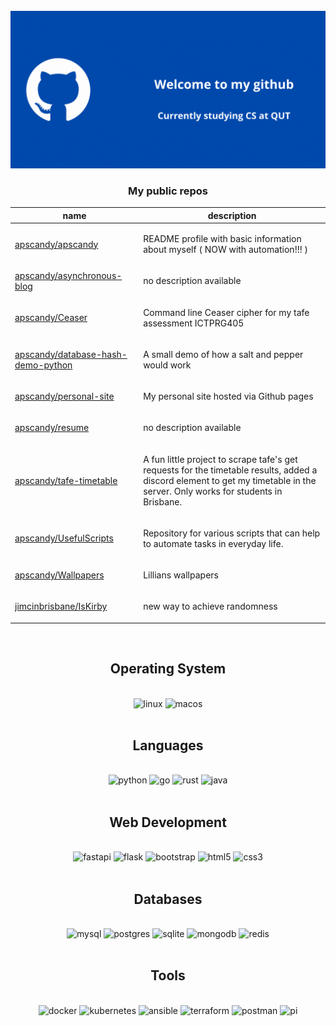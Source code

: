 <div class="image" align="center">
<br>
<img src="main.gif" alt="header"/>
</div>
<!-- auto -->
<div class="github-api-template" align="center">
<h3>My public repos</h3>
<table>
<thead>
<th>name</th>
<th>description</th>
</thead>
<tbody>

<tr>
<td>
<a href="https://github.com/apscandy/apscandy">apscandy/apscandy</a>
</td>
<td>

README profile with basic information about myself ( NOW with automation!!! )


<tr>
<td>
<a href="https://github.com/apscandy/asynchronous-blog">apscandy/asynchronous-blog</a>
</td>
<td>

no description available


<tr>
<td>
<a href="https://github.com/apscandy/Ceaser">apscandy/Ceaser</a>
</td>
<td>

Command line Ceaser cipher for my tafe assessment ICTPRG405


<tr>
<td>
<a href="https://github.com/apscandy/database-hash-demo-python">apscandy/database-hash-demo-python</a>
</td>
<td>

A small demo of how a salt and pepper would work


<tr>
<td>
<a href="https://github.com/apscandy/personal-site">apscandy/personal-site</a>
</td>
<td>

My personal site hosted via Github pages


<tr>
<td>
<a href="https://github.com/apscandy/resume">apscandy/resume</a>
</td>
<td>

no description available


<tr>
<td>
<a href="https://github.com/apscandy/tafe-timetable">apscandy/tafe-timetable</a>
</td>
<td>

A fun little project to scrape tafe's get requests for the timetable results, added a discord element to get my timetable in the server. Only works for students in Brisbane. 


<tr>
<td>
<a href="https://github.com/apscandy/UsefulScripts">apscandy/UsefulScripts</a>
</td>
<td>

Repository for various scripts that can help to automate tasks in everyday life.


<tr>
<td>
<a href="https://github.com/apscandy/Wallpapers">apscandy/Wallpapers</a>
</td>
<td>

Lillians wallpapers 


<tr>
<td>
<a href="https://github.com/jimcinbrisbane/IsKirby">jimcinbrisbane/IsKirby</a>
</td>
<td>

new way to achieve randomness


</tbody>
</table>
</div>
<!-- end auto -->

<div class="badge">
    <div align="center">
        <br>
        <h2>Operating System</h2>
        <br>
        <img src="https://img.shields.io/badge/Linux-FCC624?style=for-the-badge&logo=linux&logoColor=black" alt="linux"/>
        <img src="https://img.shields.io/badge/mac%20os-000000?style=for-the-badge&logo=macos&logoColor=F0F0F0" alt="macos"/>
    </div>
    <div align="center">
        <br>
        <h2>Languages</h2>
        <br>
        <img src="https://img.shields.io/badge/python-3670A0?style=for-the-badge&logo=python&logoColor=ffdd54" alt="python"/>
        <img src="https://img.shields.io/badge/go-%2300ADD8.svg?style=for-the-badge&logo=go&logoColor=white" alt="go"/>
        <img src="https://img.shields.io/badge/rust-%23000000.svg?style=for-the-badge&logo=rust&logoColor=white" alt="rust"/>
        <img src="https://img.shields.io/badge/java-%23ED8B00.svg?style=for-the-badge&logo=java&logoColor=white" alt="java"/>
    </div>
    <div align="center">
        <br>
        <h2>Web Development</h2>
        <br>
        <img src="https://img.shields.io/badge/FastAPI-005571?style=for-the-badge&logo=fastapi" alt="fastapi"/>
        <img src="https://img.shields.io/badge/flask-%23000.svg?style=for-the-badge&logo=flask&logoColor=white" alt="flask"/>
        <img src="https://img.shields.io/badge/bootstrap-%23563D7C.svg?style=for-the-badge&logo=bootstrap&logoColor=white" alt="bootstrap"/>
        <img src="https://img.shields.io/badge/html5-%23E34F26.svg?style=for-the-badge&logo=html5&logoColor=white" alt="html5"/>
        <img src="https://img.shields.io/badge/css3-%231572B6.svg?style=for-the-badge&logo=css3&logoColor=white" alt="css3"/>
    </div>
    <div align="center">
        <br>
        <h2>Databases</h2>
        <br>
        <img src="https://img.shields.io/badge/mysql-%2300f.svg?style=for-the-badge&logo=mysql&logoColor=white" alt="mysql"/>
        <img src="https://img.shields.io/badge/postgres-%23316192.svg?style=for-the-badge&logo=postgresql&logoColor=whitee" alt="postgres"/>
        <img src="https://img.shields.io/badge/sqlite-%2307405e.svg?style=for-the-badge&logo=sqlite&logoColor=white" alt="sqlite"/>
        <img src="https://img.shields.io/badge/MongoDB-%234ea94b.svg?style=for-the-badge&logo=mongodb&logoColor=white" alt="mongodb"/>
        <img src="https://img.shields.io/badge/redis-%23DD0031.svg?style=for-the-badge&logo=redis&logoColor=white" alt="redis"/>
    </div>
    <div align="center">
        <br>
        <h2>Tools</h2>
        <br>
        <img src="https://img.shields.io/badge/docker-%230db7ed.svg?style=for-the-badge&logo=docker&logoColor=white" alt="docker"/>
        <img src="https://img.shields.io/badge/kubernetes-%23326ce5.svg?style=for-the-badge&logo=kubernetes&logoColor=white" alt="kubernetes"/>
        <img src="https://img.shields.io/badge/ansible-%231A1918.svg?style=for-the-badge&logo=ansible&logoColor=white" alt="ansible"/>
        <img src="https://img.shields.io/badge/terraform-%235835CC.svg?style=for-the-badge&logo=terraform&logoColor=white" alt="terraform"/>
        <img src="https://img.shields.io/badge/Postman-FF6C37?style=for-the-badge&logo=postman&logoColor=white" alt="postman"/>
        <img src="https://img.shields.io/badge/-RaspberryPi-C51A4A?style=for-the-badge&logo=Raspberry-Pi" alt="pi"/>
    </div>

</div>